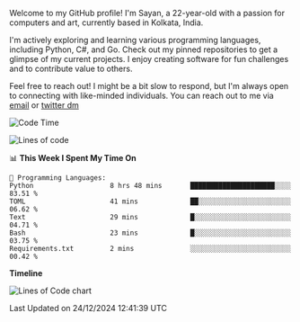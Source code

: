 Welcome to my GitHub profile! I'm Sayan, a 22-year-old with a passion for computers and art, currently based in Kolkata, India.

I'm actively exploring and learning various programming languages, including Python, C#, and Go. Check out my pinned repositories to get a glimpse of my current projects. I enjoy creating software for fun challenges and to contribute value to others.

Feel free to reach out! I might be a bit slow to respond, but I'm always open to connecting with like-minded individuals. You can reach out to me via [email](mailto:me@sayanbiswas.in) or [twitter dm](https://twitter.com/TheDankDel)

<!--START_SECTION:waka-->
![Code Time](http://img.shields.io/badge/Code%20Time-2%2C007%20hrs%2018%20mins-blue)

![Lines of code](https://img.shields.io/badge/From%20Hello%20World%20I%27ve%20Written-6.4%20million%20lines%20of%20code-blue)

📊 **This Week I Spent My Time On** 

```text
💬 Programming Languages: 
Python                   8 hrs 48 mins       █████████████████████░░░░   83.51 % 
TOML                     41 mins             ██░░░░░░░░░░░░░░░░░░░░░░░   06.62 % 
Text                     29 mins             █░░░░░░░░░░░░░░░░░░░░░░░░   04.71 % 
Bash                     23 mins             █░░░░░░░░░░░░░░░░░░░░░░░░   03.75 % 
Requirements.txt         2 mins              ░░░░░░░░░░░░░░░░░░░░░░░░░   00.42 % 
```

**Timeline**

![Lines of Code chart](https://raw.githubusercontent.com/Dank-del/Dank-del/main/assets/bar_graph.png)


 Last Updated on 24/12/2024 12:41:39 UTC
<!--END_SECTION:waka-->
